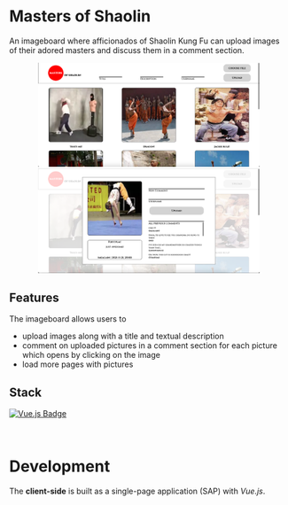 # Masters of Shaolin

An imageboard where afficionados of Shaolin Kung Fu can upload images of their adored masters and discuss them in a comment section.

<p align="center">
<img src="/readme-material/landing-page.png" width="400" margin-right="10px" alt="Landing page">
<img src="/readme-material/modal.png" width="400" alt="Comment section">
</p>

## Features

The imageboard allows users to

-   upload images along with a title and textual description
-   comment on uploaded pictures in a comment section for each picture which opens by clicking on the image
-   load more pages with pictures

## Stack

[![Vue.js Badge](https://img.shields.io/badge/-Vue.js-4FC08D?style=for-the-badge&labelColor=302d2d&logo=vue.js&logoColor=4FC08D)](#)

</br>

# Development

The **client-side** is built as a single-page application (SAP) with _Vue.js_.
